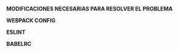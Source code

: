 **MODIFICACIONES NECESARIAS PARA RESOLVER EL PROBLEMA**



**WEBPACK CONFIG**




**ESLINT**



**BABELRC**